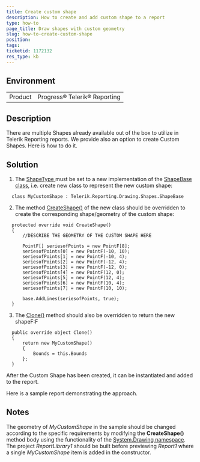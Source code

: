 ```yaml
---
title: Create custom shape
description: How to create and add custom shape to a report
type: how-to
page_title: Draw shapes with custom geometry
slug: how-to-create-custom-shape
position: 
tags: 
ticketid: 1172132
res_type: kb
---
```


## Environment
<table>
	<tr>
		<td>Product</td>
		<td>Progress® Telerik® Reporting </td>
	</tr>
</table>


## Description
There are multiple Shapes already available out of the box to utilize in Telerik Reporting reports.
We provide also an option to create Custom Shapes. Here is how to do it.

## Solution
1. The [ShapeType ](https://docs.telerik.com/reporting/p-telerik-reporting-processing-shape-shapetype) must be set to a new implementation of the [ShapeBase class](https://docs.telerik.com/reporting/t-telerik-reporting-drawing-shapes-shapebase), i.e. create new class to represent the new custom shape:
```CSharp
  class MyCustomShape : Telerik.Reporting.Drawing.Shapes.ShapeBase
```
2. The method [CreateShape()](https://docs.telerik.com/reporting/m-telerik-reporting-drawing-shapes-shapebase-createshape) of the new class should be overridden to create the corresponding shape/geometry of the custom shape:
```CSharp
  protected override void CreateShape()
  {
      //DESCRIBE THE GEOMETRY OF THE CUSTOM SHAPE HERE
      
      PointF[] seriesofPoints = new PointF[8];
      seriesofPoints[0] = new PointF(-10, 10);
      seriesofPoints[1] = new PointF(-10, 4);
      seriesofPoints[2] = new PointF(-12, 4);
      seriesofPoints[3] = new PointF(-12, 0);
      seriesofPoints[4] = new PointF(12, 0);
      seriesofPoints[5] = new PointF(12, 4);
      seriesofPoints[6] = new PointF(10, 4);
      seriesofPoints[7] = new PointF(10, 10);

      base.AddLines(seriesofPoints, true);
  }
```
3. The [Clone()](https://docs.telerik.com/reporting/m-telerik-reporting-drawing-shapes-shapebase-clone) method should also be overridden to return the new shapeF:F
```CSharp
  public override object Clone()
  {
      return new MyCustomShape()
      {
          Bounds = this.Bounds
      };
  }
```
  
After the Custom Shape has been created, it can be instantiated and added to the report.  
  
Here is a sample report demonstrating the approach.

## Notes
The geometry of _MyCustomShape_ in the sample should be changed according to the specific requirements by modifying the **CreateShape()** method body using the functionality of the [System.Drawing namespace](https://msdn.microsoft.com/en-us/library/system.drawing(v=vs.110).aspx).  
The project _ReportLibrary1_ should be built before previewing _Report1_ where a single _MyCustomShape_ item is added in the constructor.  
